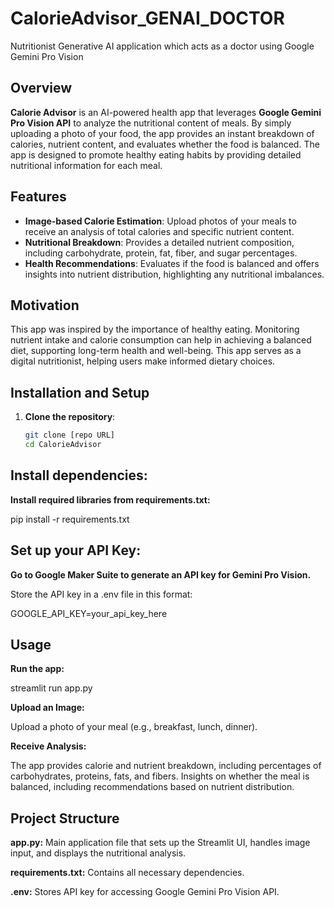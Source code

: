 # CalorieAdvisor_GENAI_DOCTOR
Nutritionist Generative AI application which acts as a doctor using Google Gemini Pro Vision

## Overview
**Calorie Advisor** is an AI-powered health app that leverages **Google Gemini Pro Vision API** to analyze the nutritional content of meals. By simply uploading a photo of your food, the app provides an instant breakdown of calories, nutrient content, and evaluates whether the food is balanced. The app is designed to promote healthy eating habits by providing detailed nutritional information for each meal.

## Features
- **Image-based Calorie Estimation**: Upload photos of your meals to receive an analysis of total calories and specific nutrient content.
- **Nutritional Breakdown**: Provides a detailed nutrient composition, including carbohydrate, protein, fat, fiber, and sugar percentages.
- **Health Recommendations**: Evaluates if the food is balanced and offers insights into nutrient distribution, highlighting any nutritional imbalances.

## Motivation
This app was inspired by the importance of healthy eating. Monitoring nutrient intake and calorie consumption can help in achieving a balanced diet, supporting long-term health and well-being. This app serves as a digital nutritionist, helping users make informed dietary choices.

## Installation and Setup
1. **Clone the repository**:
   ```bash
   git clone [repo URL]
   cd CalorieAdvisor

## Install dependencies:
**Install required libraries from requirements.txt:**

pip install -r requirements.txt

## Set up your API Key:
**Go to Google Maker Suite to generate an API key for Gemini Pro Vision.**

Store the API key in a .env file in this format:

GOOGLE_API_KEY=your_api_key_here

## Usage
**Run the app:**

streamlit run app.py

**Upload an Image:**

Upload a photo of your meal (e.g., breakfast, lunch, dinner).

**Receive Analysis:**

The app provides calorie and nutrient breakdown, including percentages of carbohydrates, proteins, fats, and fibers.
Insights on whether the meal is balanced, including recommendations based on nutrient distribution.
## Project Structure
**app.py:** Main application file that sets up the Streamlit UI, handles image input, and displays the nutritional analysis.

**requirements.txt:** Contains all necessary dependencies.

**.env:** Stores API key for accessing Google Gemini Pro Vision API.
